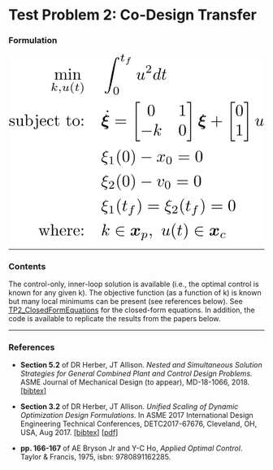 # Test Problem 2: Co-Design Transfer

### Formulation
![formulation](media/formulation.svg)

---
### Contents
The control-only, inner-loop solution is available (i.e., the optimal control is known for any given k).
The objective function (as a function of k) is known but many local minimums can be present (see references below).
See [TP2_ClosedFormEquations](TP2_ClosedFormEquations.m) for the closed-form equations.
In addition, the code is available to replicate the results from the papers below.

---
### References
* **Section 5.2** of DR Herber, JT Allison. *Nested and Simultaneous Solution Strategies for General Combined Plant and Control Design Problems.* ASME Journal of Mechanical Design (to appear), MD-18-1066, 2018. [[bibtex]](http://systemdesign.illinois.edu/~systemdesign/bibtexbrowser.php?key=HerberX2&bib=esdl_refs.bib)

* **Section 3.2** of DR Herber, JT Allison. *Unified Scaling of Dynamic Optimization Design Formulations.* In ASME 2017 International Design Engineering Technical Conferences, DETC2017-67676, Cleveland, OH, USA, Aug 2017. [[bibtex]](http://systemdesign.illinois.edu/~systemdesign/bibtexbrowser.php?key=Herber2017c&bib=esdl_refs.bib) [[pdf]](http://systemdesign.illinois.edu/publications/Her17c.pdf)

* **pp. 166-167** of AE Bryson Jr and Y-C Ho, *Applied Optimal Control*. Taylor & Francis, 1975, isbn: 9780891162285.

<!-- need to update the reference when the paper is available -->
